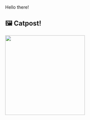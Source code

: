 Hello there!



## 🖼️ Catpost!

<sub>
    <img src="https://cdn2.thecatapi.com/images/MTg3MjI2OQ.jpg" height="256">
</sub>

